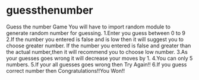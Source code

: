 # guessthenumber
Guess the number Game
You will have to import random module to generate random number for guessing.
 1.Enter you guess between 0 to 9
 2.If the number you entered is false and is low then it will suggest you to choose greater number.
   If the number you entered is false and greater than the actual number,then it will recommend you to choose low number.
 3.As your guesses goes wrong it will decrease your moves by 1.
 4.You can only 5 numbers.
 5.If your all guesses goes wrong then Try Again!!
 6.If you guess correct number then Congratulations!!You Won!!
 
